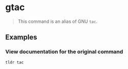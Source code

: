 # gtac

> This command is an alias of GNU `tac`.

## Examples

### View documentation for the original command

```bash
tldr tac
```
